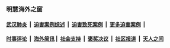 
### 明慧海外之窗

####  [武汉肺炎](indexes/365.md?t=04200001) &nbsp;|&nbsp;  [迫害案例综述](indexes/328.md?t=04200001) &nbsp;|&nbsp; [迫害致死案例](indexes/277.md?t=04200001)  &nbsp;|&nbsp; [更多迫害案例](indexes/81.md?t=04200001)  &nbsp;|&nbsp; 
####  [时事评论](indexes/19.md?t=04200001) &nbsp;|&nbsp; [海外简讯](indexes/245.md?t=04200001)&nbsp;|&nbsp;  [社会支持](indexes/140.md?t=04200001) &nbsp;|&nbsp; [褒奖决议](indexes/282.md?t=04200001) &nbsp;|&nbsp; [社区报道](indexes/91.md?t=04200001)  &nbsp;|&nbsp; [天人之间](indexes/78.md?t=04200001) 

